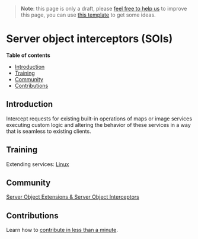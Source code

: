 > **Note**: this page is only a draft, please [feel free to help us](#contributions) to improve this page, you can use [this template](https://github.com/esri-es/awesome-arcgis/blob/master/RESOURCE_PAGE_TEMPLATE.md) to get some ideas.

# Server object interceptors (SOIs)
<!-- START doctoc generated TOC please keep comment here to allow auto update -->
<!-- DON'T EDIT THIS SECTION, INSTEAD RE-RUN doctoc TO UPDATE -->
**Table of contents**

- [Introduction](#introduction)
- [Training](#training)
- [Community](#community)
- [Contributions](#contributions)

<!-- END doctoc generated TOC please keep comment here to allow auto update -->

## Introduction

Intercept requests for existing built-in operations of maps or image services executing custom logic and altering the behavior of these services in a way that is seamless to existing clients.

## Training

Extending services: [Linux](http://server.arcgis.com/en/server/latest/publish-services/linux/about-extending-services.htm#ESRI_SECTION1_22386DF3305F42D4997F6F4301F8A8D5)

## Community

[Server Object Extensions & Server Object Interceptors](https://community.esri.com/groups/server-object-extensions-server-object-interceptors)

## Contributions

Learn how to [contribute in less than a minute](https://github.com/hhkaos/awesome-arcgis/blob/master/CONTRIBUTING.md).